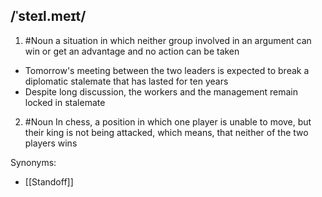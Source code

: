 ## /ˈsteɪl.meɪt/  
1. #Noun
a situation in which neither group involved in an argument can win or get an advantage and no action can be taken

- Tomorrow's meeting between the two leaders is expected to break a diplomatic stalemate that has lasted for ten years
- Despite long discussion, the workers and the management remain locked in stalemate 

2. #Noun 
In chess, a position in which one player is unable to move, but their king is not being attacked, which means, that neither of the two players wins

Synonyms:
- [[Standoff]]